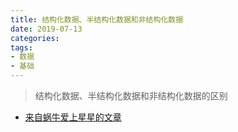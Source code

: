 ```yaml
---
title: 结构化数据、半结构化数据和非结构化数据
date: 2019-07-13
categories:
tags: 
- 数据
- 基础
---
```


> 结构化数据、半结构化数据和非结构化数据的区别

- [来自蜗牛爱上星星的文章](https://blog.csdn.net/liangyihuai/article/details/54864952)
